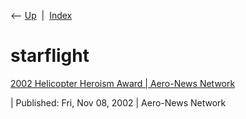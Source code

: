 <div class="nav">

⟵ [Up](index.html)  \|  [Index](index.html)

</div>

# starflight

<div class="cards">

<div class="card">

<div class="card-title">

[2002 Helicopter Heroism Award \| Aero-News
Network](http://www.aero-news.net/index.cfm?do=main.textpost&id=fc3f03ea-6c4b-4f09-936a-952cc1dbfeb0)

</div>

\| Published: Fri, Nov 08, 2002 \| Aero-News Network

</div>

</div>
